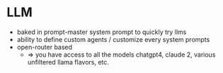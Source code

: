 # LLM



* baked in prompt-master system prompt to quickly try llms
* ability to define custom agents / customize every system prompts
* open-router based
  * \=> you have access to all the models chatgpt4, claude 2, various unfiltered llama flavors, etc.
